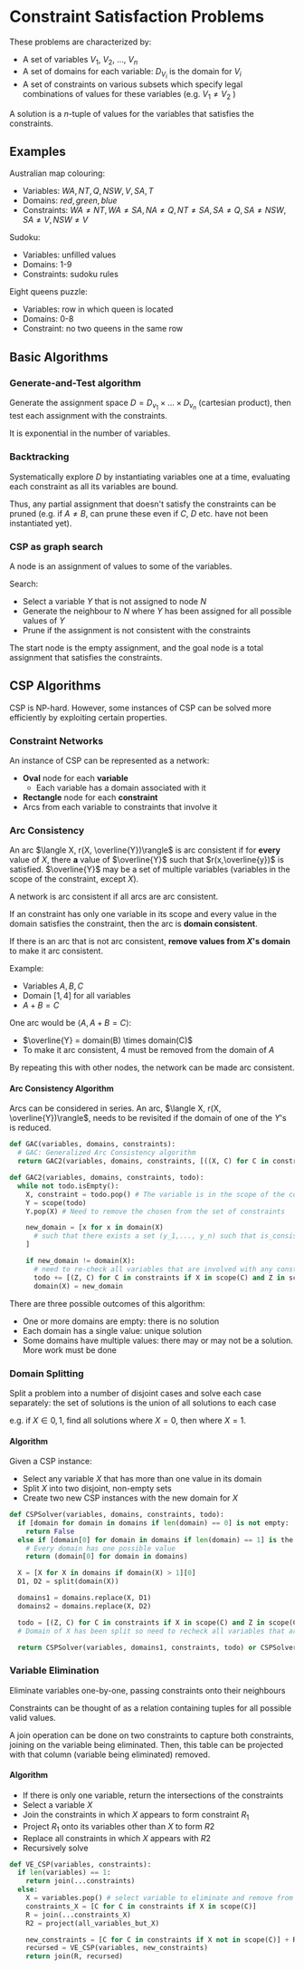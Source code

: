 # Constraint Satisfaction Problems

These problems are characterized by:

- A set of variables $V_1$, $V_2$, ..., $V_n$
- A set of domains for each variable: $D_{V_i}$ is the domain for $V_i$
- A set of constraints on various subsets which specify legal combinations of values for these variables (e.g. $V_1 \neq V_2$ )

A solution is a *n*-tuple of values for the variables that satisfies the constraints.

## Examples

Australian map colouring:

- Variables: $WA, NT, Q, NSW, V, SA, T$
- Domains: ${red, green, blue}$
- Constraints: $WA \neq NT, WA \neq SA, NA \neq Q, NT \neq SA, SA \neq Q, SA \neq NSW, SA \neq V, NSW \neq V$

Sudoku:

- Variables: unfilled values
- Domains: 1-9
- Constraints: sudoku rules

Eight queens puzzle:

- Variables: row in which queen is located
- Domains: 0-8
- Constraint: no two queens in the same row

## Basic Algorithms

### Generate-and-Test algorithm

Generate the assignment space $D = D_{v_1} \times \dots \times D_{v_n}$ (cartesian product), then test each assignment with the constraints.

It is exponential in the number of variables.

### Backtracking

Systematically explore *D* by instantiating variables one at a time, evaluating each constraint as all its variables are bound.

Thus, any partial assignment that doesn't satisfy the constraints can be pruned (e.g. if $A \neq B$, can prune these even if $C$, $D$ etc. have not been instantiated yet).

### CSP as graph search

A node is an assignment of values to some of the variables.

Search:

- Select a variable $Y$ that is not assigned to node $N$
- Generate the neighbour to $N$ where $Y$ has been assigned for all possible values of $Y$
- Prune if the assignment is not consistent with the constraints

The start node is the empty assignment, and the goal node is a total assignment that satisfies the constraints.

## CSP Algorithms

CSP is NP-hard. However, some instances of CSP can be solved more efficiently by exploiting certain properties.

### Constraint Networks

An instance of CSP can be represented as a network:

- **Oval** node for each **variable**
  - Each variable has a domain associated with it
- **Rectangle** node for each **constraint**
- Arcs from each variable to constraints that involve it

### Arc Consistency

An arc $\langle X, r(X, \overline{Y})\rangle$ is arc consistent if for **every** value of $X$, there **a** value of $\overline{Y}$ such that $r(x,\overline{y})$ is satisfied. $\overline{Y}$ may be a set of multiple variables (variables in the scope of the constraint, except $X$).

A network is arc consistent if all arcs are arc consistent.

If an constraint has only one variable in its scope and every value in the domain satisfies the constraint, then the arc is **domain consistent**.

If there is an arc that is not arc consistent, **remove values from $X$'s domain** to make it arc consistent.

Example:

- Variables $A, B, C$
- Domain $[1, 4]$ for all variables
- $A + B = C$

One arc would be $\langle{A, A+B=C}\rangle$:

- $\overline{Y} = domain(B) \times domain(C)$
- To make it arc consistent, $4$ must be removed from the domain of $A$

By repeating this with other nodes, the network can be made arc consistent.

#### Arc Consistency Algorithm

Arcs can be considered in series. An arc, $\langle X, r(X, \overline{Y})\rangle$, needs to be revisited if the domain of one of the $Y$'s is reduced.

```python
def GAC(variables, domains, constraints):
  # GAC: Generalized Arc Consistency algorithm
  return GAC2(variables, domains, constraints, [((X, C) for C in constraints if X in scope(C)) for X in variables].flatten())

def GAC2(variables, domains, constraints, todo):
  while not todo.isEmpty():
    X, constraint = todo.pop() # The variable is in the scope of the constraint (i.e. it is relevant)
    Y = scope(todo)
    Y.pop(X) # Need to remove the chosen from the set of constraints

    new_domain = [x for x in domain(X)
      # such that there exists a set (y_1,..., y_n) such that is_consistent(X=x, Y_1=y_1, ..., Y_n=y_n)
    ]

    if new_domain != domain(X):
      # need to re-check all variables that are involved with any constraints involving X
      todo += [(Z, C) for C in constraints if X in scope(C) and Z in scope(C) and X != Z]
      domain(X) = new_domain
```

There are three possible outcomes of this algorithm:

- One or more domains are empty: there is no solution
- Each domain has a single value: unique solution
- Some domains have multiple values:  there may or may not be a solution. More work must be done

### Domain Splitting

Split a problem into a number of disjoint cases and solve each case separately: the set of solutions is the union of all solutions to each case

e.g. if $X \in {0,1}$, find all solutions where $X=0$, then where $X=1$.

#### Algorithm

Given a CSP instance:

- Select any variable $X$ that has more than one value in its domain
- Split $X$ into two disjoint, non-empty sets
- Create two new CSP instances with the new domain for $X$

```python
def CSPSolver(variables, domains, constraints, todo):
  if [domain for domain in domains if len(domain) == 0] is not empty:
    return False
  else if [domain[0] for domain in domains if len(domain) == 1] is the same length:
    # Every domain has one possible value
    return (domain[0] for domain in domains)

  X = [X for X in domains if domain(X) > 1][0]
  D1, D2 = split(domain(X))

  domains1 = domains.replace(X, D1)
  domains2 = domains.replace(X, D2)

  todo = [(Z, C) for C in constraints if X in scope(C) and Z in scope(C) and X != Z]
  # Domain of X has been split so need to recheck all variables that are involved with constraints involving X

  return CSPSolver(variables, domains1, constraints, todo) or CSPSolver(variables, domains2, constraints, todo)
```

### Variable Elimination

Eliminate variables one-by-one, passing constraints onto their neighbours

Constraints can be thought of as a relation containing tuples for all possible valid values.

A join operation can be done on two constraints to capture both constraints, joining on the variable being eliminated. Then, this table can be projected with that column (variable being eliminated) removed.

#### Algorithm

- If there is only one variable, return the intersections of the constraints
- Select a variable $X$
- Join the constraints in which $X$ appears to form constraint $R_1$
- Project $R_1$ onto its variables other than $X$ to form $R2$
- Replace all constraints in which $X$ appears with $R2$
- Recursively solve

```python
def VE_CSP(variables, constraints):
  if len(variables) == 1:
    return join(...constraints)
  else:
    X = variables.pop() # select variable to eliminate and remove from variables
    constraints_X = [C for C in constraints if X in scope(C)]
    R = join(...constraints_X)
    R2 = project(all_variables_but_X)

    new_constraints = [C for C in constraints if X not in scope(C)] + R2
    recursed = VE_CSP(variables, new_constraints)
    return join(R, recursed)
```